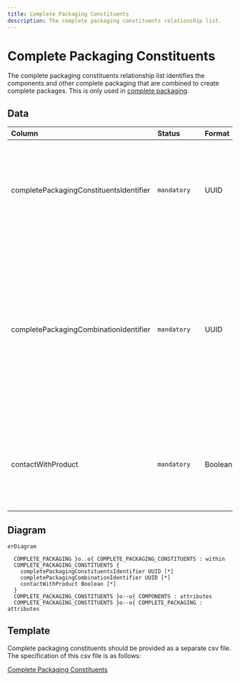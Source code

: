 ```yaml
---
title: Complete Packaging Constituents
description: The complete packaging constituents relationship list.
---
```


# Complete Packaging Constituents

The complete packaging constituents relationship list identifies the components and other complete packaging that are combined to create complete packages. This is only used in [complete packaging](../3_Data_Specification/3_4_Complete_Packaging.md).

## Data
|Column|<div style="width:90px">Status</div>|Format|Notes|
|:-|:-|:-|:-|
|completePackagingConstituentsIdentifier|`mandatory`|UUID|A globally unique identifier. See [identifiers](../4_Identifiers/4_1_Identifiers.md) section for information on how to construct this identifier|
|completePackagingCombinationIdentifier|`mandatory`|UUID|The unique identifier of the components and/or complete packaging that this complete packaging is made of. There must be an equivalent record in the `Components` OR `Complete Packaging` data.|
|contactWithProduct|`mandatory`|Boolean|Does this constituent come into contact with the product? Answer as: `TRUE` for yes and `FALSE` for no.|

## Diagram

``` mermaid
erDiagram

  COMPLETE_PACKAGING }o..o{ COMPLETE_PACKAGING_CONSTITUENTS : within
  COMPLETE_PACKAGING_CONSTITUENTS {
    completePackagingConstituentsIdentifier UUID [*]
    completePackagingCombinationIdentifier UUID [*]
    contactWithProduct Boolean [*]
  }
  COMPLETE_PACKAGING_CONSTITUENTS }o--o{ COMPONENTS : attributes
  COMPLETE_PACKAGING_CONSTITUENTS }o--o{ COMPLETE_PACKAGING : attributes
```

## Template

Complete packaging constituents should be provided as a separate csv file. The specification of this csv file is as follows:

[Complete Packaging Constituents](https://www.open3p.org/wp-content/uploads/2023/09/completePackagingConstituent20230922.csv)
